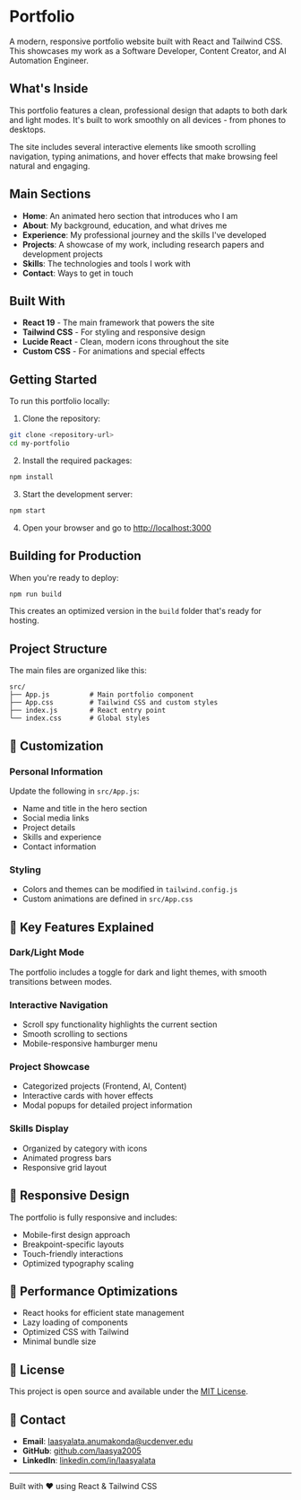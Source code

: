 # Portfolio

A modern, responsive portfolio website built with React and Tailwind CSS. This showcases my work as a Software Developer, Content Creator, and AI Automation Engineer.

## What's Inside

This portfolio features a clean, professional design that adapts to both dark and light modes. It's built to work smoothly on all devices - from phones to desktops.

The site includes several interactive elements like smooth scrolling navigation, typing animations, and hover effects that make browsing feel natural and engaging.

## Main Sections

- **Home**: An animated hero section that introduces who I am
- **About**: My background, education, and what drives me
- **Experience**: My professional journey and the skills I've developed
- **Projects**: A showcase of my work, including research papers and development projects
- **Skills**: The technologies and tools I work with
- **Contact**: Ways to get in touch

## Built With

- **React 19** - The main framework that powers the site
- **Tailwind CSS** - For styling and responsive design
- **Lucide React** - Clean, modern icons throughout the site
- **Custom CSS** - For animations and special effects

## Getting Started

To run this portfolio locally:

1. Clone the repository:
```bash
git clone <repository-url>
cd my-portfolio
```

2. Install the required packages:
```bash
npm install
```

3. Start the development server:
```bash
npm start
```

4. Open your browser and go to [http://localhost:3000](http://localhost:3000)

## Building for Production

When you're ready to deploy:

```bash
npm run build
```

This creates an optimized version in the `build` folder that's ready for hosting.

## Project Structure

The main files are organized like this:

```
src/
├── App.js          # Main portfolio component
├── App.css         # Tailwind CSS and custom styles
├── index.js        # React entry point
└── index.css       # Global styles
```

## 🎨 Customization

### Personal Information
Update the following in `src/App.js`:
- Name and title in the hero section
- Social media links
- Project details
- Skills and experience
- Contact information

### Styling
- Colors and themes can be modified in `tailwind.config.js`
- Custom animations are defined in `src/App.css`

## 🌟 Key Features Explained

### Dark/Light Mode
The portfolio includes a toggle for dark and light themes, with smooth transitions between modes.

### Interactive Navigation
- Scroll spy functionality highlights the current section
- Smooth scrolling to sections
- Mobile-responsive hamburger menu

### Project Showcase
- Categorized projects (Frontend, AI, Content)
- Interactive cards with hover effects
- Modal popups for detailed project information

### Skills Display
- Organized by category with icons
- Animated progress bars
- Responsive grid layout

## 📱 Responsive Design

The portfolio is fully responsive and includes:
- Mobile-first design approach
- Breakpoint-specific layouts
- Touch-friendly interactions
- Optimized typography scaling

## 🚀 Performance Optimizations

- React hooks for efficient state management
- Lazy loading of components
- Optimized CSS with Tailwind
- Minimal bundle size

## 📄 License

This project is open source and available under the [MIT License](LICENSE).

## 🤝 Contact

- **Email**: laasyalata.anumakonda@ucdenver.edu
- **GitHub**: [github.com/laasya2005](https://github.com/laasya2005)
- **LinkedIn**: [linkedin.com/in/laasyalata](https://www.linkedin.com/in/laasyalata/)

---

Built with ❤️ using React & Tailwind CSS
